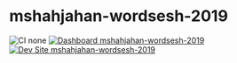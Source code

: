 # mshahjahan-wordsesh-2019

![CI none](https://img.shields.io/badge/ci-none-orange.svg)
[![Dashboard mshahjahan-wordsesh-2019](https://img.shields.io/badge/dashboard-mshahjahan_wordsesh_2019-yellow.svg)](https://dashboard.pantheon.io/sites/72a0aae1-8515-4bf2-8dd7-090d080e4a21#dev/code)
[![Dev Site mshahjahan-wordsesh-2019](https://img.shields.io/badge/site-mshahjahan_wordsesh_2019-blue.svg)](http://dev-mshahjahan-wordsesh-2019.pantheonsite.io/)